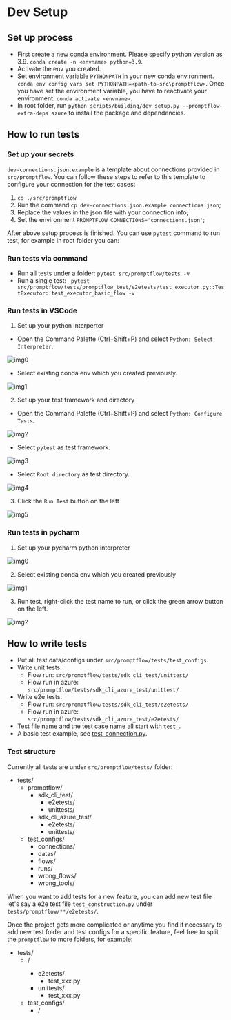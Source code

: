 # Dev Setup

## Set up process

- First create a new [conda](https://conda.io/projects/conda/en/latest/user-guide/getting-started.html) environment. Please specify python version as 3.9.
  `conda create -n <envname> python=3.9`.
- Activate the env you created.
- Set environment variable `PYTHONPATH` in your new conda environment.
  `conda env config vars set PYTHONPATH=<path-to-src\promptflow>`.
  Once you have set the environment variable, you have to reactivate your environment.
  `conda activate <envname>`.
- In root folder, run `python scripts/building/dev_setup.py --promptflow-extra-deps azure` to install the package and dependencies.

## How to run tests

### Set up your secrets

`dev-connections.json.example` is a template about connections provided in `src/promptflow`. You can follow these steps to refer to this template to configure your connection for the test cases:
1. `cd ./src/promptflow`
2. Run the command `cp dev-connections.json.example connections.json`;
3. Replace the values in the json file with your connection info;
4. Set the environment `PROMPTFLOW_CONNECTIONS='connections.json'`;

After above setup process is finished. You can use `pytest` command to run test, for example in root folder you can:

### Run tests via command

- Run all tests under a folder: `pytest src/promptflow/tests -v`
- Run a single test: ` pytest src/promptflow/tests/promptflow_test/e2etests/test_executor.py::TestExecutor::test_executor_basic_flow -v`

### Run tests in VSCode

1. Set up your python interperter

- Open the Command Palette (Ctrl+Shift+P) and select `Python: Select Interpreter`.

![img0](../media/dev_setup/set_up_vscode_0.png)

- Select existing conda env which you created previously.

![img1](../media/dev_setup/set_up_vscode_1.png)

2. Set up your test framework and directory

- Open the Command Palette (Ctrl+Shift+P) and select `Python: Configure Tests`.

![img2](../media/dev_setup/set_up_vscode_2.png)

- Select `pytest` as test framework.

![img3](../media/dev_setup/set_up_vscode_3.png)

- Select `Root directory` as test directory.

![img4](../media/dev_setup/set_up_vscode_4.png)

3. Click the `Run Test` button on the left

![img5](../media/dev_setup/set_up_vscode_5.png)

### Run tests in pycharm

1. Set up your pycharm python interpreter

![img0](../media/dev_setup/set_up_pycharm_0.png)

2. Select existing conda env which you created previously

![img1](../media/dev_setup/set_up_pycharm_1.png)

3. Run test, right-click the test name to run, or click the green arrow button on the left.

![img2](../media/dev_setup/set_up_pycharm_2.png)

## How to write tests

- Put all test data/configs under `src/promptflow/tests/test_configs`.
- Write unit tests:
  - Flow run: `src/promptflow/tests/sdk_cli_test/unittest/`
  - Flow run in azure: `src/promptflow/tests/sdk_cli_azure_test/unittest/`
- Write e2e tests:
  - Flow run: `src/promptflow/tests/sdk_cli_test/e2etests/`
  - Flow run in azure: `src/promptflow/tests/sdk_cli_azure_test/e2etests/`
- Test file name and the test case name all start with `test_`.
- A basic test example, see [test_connection.py](../../src/promptflow/tests/sdk_cli_test/e2etests/test_connection.py).

### Test structure

Currently all tests are under `src/promptflow/tests/` folder:

- tests/
  - promptflow/
    - sdk_cli_test/
      - e2etests/
      - unittests/
    - sdk_cli_azure_test/
      - e2etests/
      - unittests/
  - test_configs/
    - connections/
    - datas/
    - flows/
    - runs/
    - wrong_flows/
    - wrong_tools/

When you want to add tests for a new feature, you can add new test file let's say a e2e test file `test_construction.py`
under `tests/promptflow/**/e2etests/`.

Once the project gets more complicated or anytime you find it necessary to add new test folder and test configs for
a specific feature, feel free to split the `promptflow` to more folders, for example:

- tests/
  - <Test folder name>/
    - e2etests/
      - test_xxx.py
    - unittests/
      - test_xxx.py
  - test_configs/
    - <Data or config folder name>/
